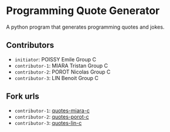 # Programming Quote Generator

A python program that generates programming quotes and jokes.

## Contributors
- `initiator`: POISSY Emile Group C
- `contributor-1`: MIARA Tristan Group C
- `contributor-2`: POROT Nicolas Group C
- `contributor-3`: LIN Benoit Group C

## Fork urls
- `contributor-1`: [quotes-miara-c](https://github.com/Tritrinut/quotes-miara-c.git)
- `contributor-2`: [quotes-porot-c](https://github.com/warddiablo/quotes-porot-c.git)
- `contributor-3`: [quotes-lin-c](https://github.com/benoitlin/quotes-lin-c.git)
